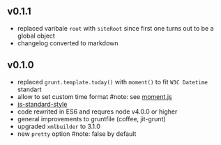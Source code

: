 ## v0.1.1
* replaced varibale `root` with `siteRoot` since first one turns out to be a global object
* changelog converted to markdown

## v0.1.0
* replaced `grunt.template.today()` with `moment()` to fit `W3C Datetime` standart
* allow to set custom time format #note: see [moment.js](http://momentjs.com/)
* [js-standard-style](https://github.com/feross/standard)
* code rewrited in ES6 and requres node v4.0.0 or higher
* general improvements to gruntfile (coffee, jit-grunt)
* upgraded `xmlbuilder` to 3.1.0
* new `pretty` option #note: false by default
